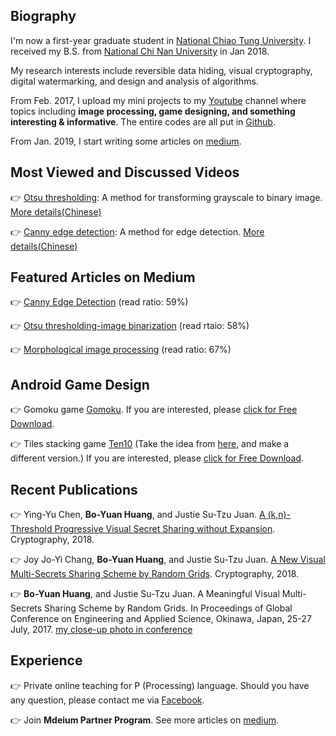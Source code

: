 ## Biography
I'm now a first-year graduate student in [National Chiao Tung University](https://www.nctu.edu.tw/). I received my B.S. from [National Chi Nan University](https://www.ncnu.edu.tw/ncnuweb/) in Jan 2018.

My research interests include reversible data hiding, visual cryptography, digital watermarking, and design and analysis of algorithms.

From Feb. 2017, I upload my mini projects to my [Youtube](https://www.youtube.com/channel/UCmVQun_KSwvPnRBDWSX8gRw/featured) channel where topics including **image processing, game designing, and something interesting & informative**. The entire codes are all put in [Github](https://github.com/hbyacademic).  

From Jan. 2019, I start writing some articles on [medium](https://medium.com/@hbyacademic).
 
## Most Viewed and Discussed Videos
👉 [Otsu thresholding](https://www.youtube.com/watch?v=Ofi1Fn18YLc): A method for transforming grayscale to binary image.
    [More details(Chinese)](http://idiot3838.pixnet.net/blog/post/193557941)
    
👉 [Canny edge detection](https://www.youtube.com/watch?v=PtSgA19sC5g): A method for edge detection.
    [More details(Chinese)](http://idiot3838.pixnet.net/blog/post/194161931)
    
## Featured Articles on Medium
👉 [Canny Edge Detection](https://link.medium.com/m5NWuctkPT) (read ratio: 59%)

👉 [Otsu thresholding-image binarization](https://link.medium.com/mbpzQNCkPT) (read rtaio: 58%)

👉 [Morphological image processing](https://link.medium.com/I9R0YPIkPT) (read ratio: 67%)

## Android Game Design
👉 Gomoku game [Gomoku](https://www.youtube.com/watch?v=txSBV9NB2jY&list=PLrJ7yjuOYajyP0xfXO_o5Yeg5oD166rHy&index=2). If you are interested, please [click for Free Download](https://drive.google.com/file/d/1hlP6hGWQr4xCbWzoDb1qyCyaR0A1jN_L/view?usp=drivesdk&fbclid=IwAR0duTs0Jfvd7oOs42axEvpj5Im-CM0x7eMwGX9kPpE4gnwpW4WwNRK1BSU).

👉 Tiles stacking game [Ten10](https://www.youtube.com/watch?v=-c3Kcaj54Ik&list=PLrJ7yjuOYajyP0xfXO_o5Yeg5oD166rHy&index=1) (Take the idea from [here](http://twenty.frenchguys.net/), and make a different version.) If you are interested, please [click for Free Download](https://drive.google.com/file/d/1jQRHxUpcWNspix_fs3SknCq02-IrjFMg/view?fbclid=IwAR2jkrvg2wLUjjrJ6wgndkns92t5_6lz7U4-9z_iWoFpWIDbQavTKagAXuk).

## Recent Publications
👉 Ying-Yu Chen, **Bo-Yuan Huang**, and Justie Su-Tzu Juan. [A (k,n)-Threshold Progressive Visual Secret Sharing without Expansion](https://www.mdpi.com/2410-387X/2/4/28). Cryptography, 2018.

👉 Joy Jo-Yi Chang, **Bo-Yuan Huang**, and Justie Su-Tzu Juan. [A New Visual Multi-Secrets Sharing Scheme by Random Grids](https://www.mdpi.com/2410-387X/2/3/24). Cryptography, 2018.

👉 **Bo-Yuan Huang**, and Justie Su-Tzu Juan. A Meaningful Visual Multi-Secrets Sharing Scheme by Random Grids. In Proceedings of Global Conference on Engineering and Applied Science, Okinawa, Japan, 25-27 July, 2017. [my close-up photo in conference](https://www.facebook.com/higher.education.forum/photos/a.1557668754257321/1557675207590009/?type=3&theater)

## Experience
👉 Private online teaching for P (Processing) language. Should you have any question, please contact me via [Facebook](https://www.facebook.com/HBY.academic).

👉 Join **Mdeium Partner Program**. See more articles on [medium](https://medium.com/@hbyacademic).
